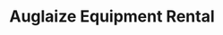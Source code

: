 ---
title: "Auglaize Equipment Rental"
url: /saint-marys/auglaize-equipment-rental/
shop: Mieten
---